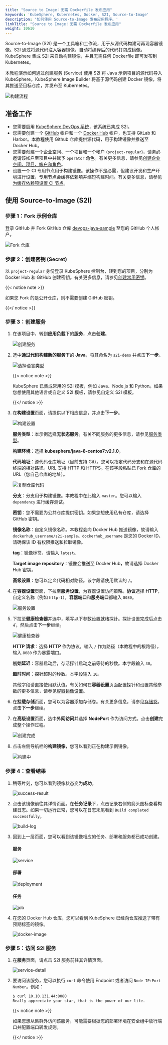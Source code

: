 ```yaml
---
title: "Source to Image：无需 Dockerfile 发布应用"
keywords: 'KubeSphere, Kubernetes, Docker, S2I, Source-to-Image'
description: '如何使用 Source-to-Image 发布应用程序。'
linkTitle: "Source to Image：无需 Dockerfile 发布应用"
weight: 10610
---
```


Source-to-Image (S2I) 是一个工具箱和工作流，用于从源代码构建可再现容器镜像。S2I 通过将源代码注入容器镜像，自动将编译后的代码打包成镜像。KubeSphere 集成 S2I 来自动构建镜像，并且无需任何 Dockerfile 即可发布到 Kubernetes。

本教程演示如何通过创建服务 (Service) 使用 S2I 将 Java 示例项目的源代码导入 KubeSphere。KubeSphere Image Builder 将基于源代码创建 Docker 镜像，将其推送至目标仓库，并发布至 Kubernetes。

![构建流程](/images/docs/zh-cn/project-user-guide/image-builder/source-to-image/build-process.png)

## 准备工作

- 您需要启用 [KubeSphere DevOps 系统](../../../pluggable-components/devops/)，该系统已集成 S2I。
- 您需要创建一个 [GitHub](https://github.com/) 帐户和一个 [Docker Hub](http://www.dockerhub.com/) 帐户，也支持 GitLab 和 Harbor。本教程使用 Github 仓库提供源代码，用于构建镜像并推送至 Docker Hub。
- 您需要创建一个企业空间、一个项目和一个帐户 (`project-regular`)，请务必邀请该帐户至项目中并赋予 `operator` 角色。有关更多信息，请参见[创建企业空间、项目、帐户和角色](../../../quick-start/create-workspace-and-project)。
- 设置一个 CI 专用节点用于构建镜像。该操作不是必需，但建议开发和生产环境进行设置，专用节点会缓存依赖项并缩短构建时间。有关更多信息，请参见[为缓存依赖项设置 CI 节点](../../../devops-user-guide/how-to-use/set-ci-node/)。

## 使用 Source-to-Image (S2I)

### 步骤 1：Fork 示例仓库

登录 GitHub 并 Fork GitHub 仓库 [devops-java-sample](https://github.com/kubesphere/devops-java-sample) 至您的 GitHub 个人帐户。

![Fork 仓库](/images/docs/zh-cn/project-user-guide/image-builder/source-to-image/fork-repository.PNG)

### 步骤 2：创建密钥 (Secret)

以 `project-regular` 身份登录 KubeSphere 控制台，转到您的项目，分别为 Docker Hub 和 GitHub 创建密钥。有关更多信息，请参见[创建常用密钥](../../../project-user-guide/configuration/secrets/#创建常用密钥)。

{{< notice note >}}

如果您 Fork 的是公开仓库，则不需要创建 GitHub 密钥。

{{</ notice >}} 

### 步骤 3：创建服务

1. 在该项目中，转到**应用负载**下的**服务**，点击**创建**。

   ![创建服务](/images/docs/zh-cn/project-user-guide/image-builder/source-to-image/create-service.PNG)

2. 选中**通过代码构建新的服务**下的 **Java**，将其命名为 `s2i-demo` 并点击**下一步**。

   ![选择语言类型](/images/docs/zh-cn/project-user-guide/image-builder/source-to-image/select-lang-type.PNG)

   {{< notice note >}}

   KubeSphere 已集成常用的 S2I 模板，例如 Java、Node.js 和 Python。如果您想使用其他语言或自定义 S2I 模板，请参见自定义 S2I 模板。

   {{</ notice >}} 

3. 在**构建设置**页面，请提供以下相应信息，并点击**下一步**。

   ![构建设置](/images/docs/zh-cn/project-user-guide/image-builder/source-to-image/build-settings.PNG)

   **服务类型**：本示例选择**无状态服务**。有关不同服务的更多信息，请参见[服务类型](../../../project-user-guide/application-workloads/services/#服务类型)。

   **构建环境**：选择 **kubesphere/java-8-centos7:v2.1.0**。

   **代码地址**：源代码仓库地址（目前支持 Git）。您可以指定代码分支和在源代码终端的相对路径。URL 支持 HTTP 和 HTTPS。在该字段粘贴已 Fork 仓库的 URL（您自己仓库的地址）。

   ![复制仓库代码](/images/docs/zh-cn/project-user-guide/image-builder/source-to-image/copy-repo-code.PNG)

   **分支**：分支用于构建镜像。本教程中在此输入 `master`。您可以输入 `dependency` 进行缓存测试。

   **密钥**：您不需要为公共仓库提供密钥。如果您想使用私有仓库，请选择 GitHub 密钥。

   **镜像名称**：自定义镜像名称。本教程会向 Docker Hub 推送镜像，故请输入 `dockerhub_username/s2i-sample`。`dockerhub_username` 是您的 Docker ID，请确保该 ID 有权限推送和拉取镜像。

   **tag**：镜像标签，请输入 `latest`。

   **Target image repository**：镜像会推送至 Docker Hub，故请选择 Docker Hub 密钥。

   **高级设置**：您可以定义代码相对路径。该字段请使用默认的 `/`。

4. 在**容器设置**页面，下拉至**服务设置**，为容器设置访问策略。**协议**选择 **HTTP**，自定义名称（例如 `http-1`），**容器端口**和**服务端口**都输入 `8080`。

   ![服务设置](/images/docs/zh-cn/project-user-guide/image-builder/source-to-image/service-settings.PNG)

5. 下拉至**健康检查器**并选中，填写以下参数设置就绪探针。探针设置完成后点击 **√**，然后点击**下一步**继续。

   ![健康检查器](/images/docs/zh-cn/project-user-guide/image-builder/source-to-image/health-checker.PNG)

   **HTTP 请求**：选择 **HTTP** 作为协议，输入 `/` 作为路径（本教程中的根路径），输入 `8080` 作为暴露端口。

   **初始延迟**：容器启动后，存活探针启动之前等待的秒数。本字段输入 `30`。

   **超时时间**：探针超时的秒数。本字段输入 `10`。

   其他字段请直接使用默认值。有关如何在**容器设置**页面配置探针和设置其他参数的更多信息，请参见[容器镜像设置](../../../project-user-guide/application-workloads/container-image-settings/)。

6. 在**挂载存储**页面，您可以为容器添加存储卷。有关更多信息，请参见[存储卷](../../../project-user-guide/storage/volumes/)。点击**下一步**继续。

7. 在**高级设置**页面，选中**外网访问**并选择 **NodePort** 作为访问方式。点击**创建**完成整个操作过程。

   ![创建完成](/images/docs/zh-cn/project-user-guide/image-builder/source-to-image/create-finish.PNG)

8. 点击左侧导航栏的**构建镜像**，您可以看到正在构建示例镜像。

   ![构建中](/images/docs/zh-cn/project-user-guide/image-builder/source-to-image/building.PNG)

### 步骤 4：查看结果

1. 稍等片刻，您可以看到镜像状态变为**成功**。

   ![success-result](/images/docs/project-user-guide/image-builder/s2i-publish-app-without-dockerfile/success-result.jpg)

2. 点击该镜像前往其详情页面。在**任务记录**下，点击记录右侧的箭头图标查看构建日志。如果一切运行正常，您可以在日志末尾看到 `Build completed successfully`。

   ![build-log](/images/docs/project-user-guide/image-builder/s2i-publish-app-without-dockerfile/build-log.jpg)

3. 回到上一层页面，您可以看到该镜像相应的任务、部署和服务都已成功创建。

   #### 服务

   ![service](/images/docs/project-user-guide/image-builder/s2i-publish-app-without-dockerfile/service.jpg)

   #### 部署

   ![deployment](/images/docs/project-user-guide/image-builder/s2i-publish-app-without-dockerfile/deployment.jpg)

   #### 任务

   ![job](/images/docs/project-user-guide/image-builder/s2i-publish-app-without-dockerfile/job.jpg)

4. 在您的 Docker Hub 仓库，您可以看到 KubeSphere 已经向仓库推送了带有预期标签的镜像。

   ![docker-image](/images/docs/project-user-guide/image-builder/s2i-publish-app-without-dockerfile/docker-image.jpg)

### 步骤 5：访问 S2I 服务

1. 在**服务**页面，请点击 S2I 服务前往其详情页面。

   ![service-detail](/images/docs/project-user-guide/image-builder/s2i-publish-app-without-dockerfile/service-detail.jpg)

2. 要访问该服务，您可以执行 `curl` 命令使用 Endpoint 或者访问 `Node IP:Port Number`。例如：

   ```bash
   $ curl 10.10.131.44:8080
   Really appreciate your star, that is the power of our life.
   ```

   {{< notice note >}}

   如果您想从集群外访问该服务，可能需要根据您的部署环境在安全组中放行端口并配置端口转发规则。

   {{</ notice >}} 